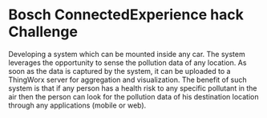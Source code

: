 # Bosch ConnectedExperience hack Challenge

Developing a system which can be mounted inside any car. The system leverages the opportunity to sense the pollution data of any location. As soon as the data is captured by the system, it can be uploaded to a ThingWorx server for aggregation and visualization. The benefit of such system is that if any person has a health risk to any specific pollutant in the air then the person can look for the pollution data of his destination location through any applications (mobile or web).
